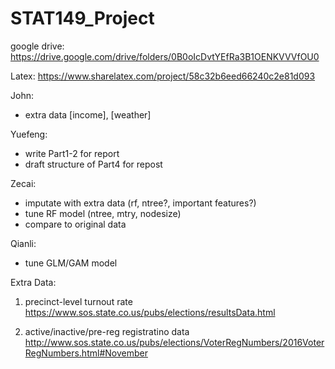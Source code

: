 # STAT149_Project

google drive: https://drive.google.com/drive/folders/0B0oIcDvtYEfRa3B1OENKVVVfOU0

Latex: https://www.sharelatex.com/project/58c32b6eed66240c2e81d093


John: 
- extra data [income], [weather]

Yuefeng:
- write Part1-2 for report
- draft structure of Part4 for repost

Zecai:
- imputate with extra data (rf, ntree?, important features?)
- tune RF model (ntree, mtry, nodesize)
- compare to original data

Qianli:
- tune GLM/GAM model


Extra Data:
1. precinct-level turnout rate
https://www.sos.state.co.us/pubs/elections/resultsData.html

2. active/inactive/pre-reg registratino data
http://www.sos.state.co.us/pubs/elections/VoterRegNumbers/2016VoterRegNumbers.html#November

